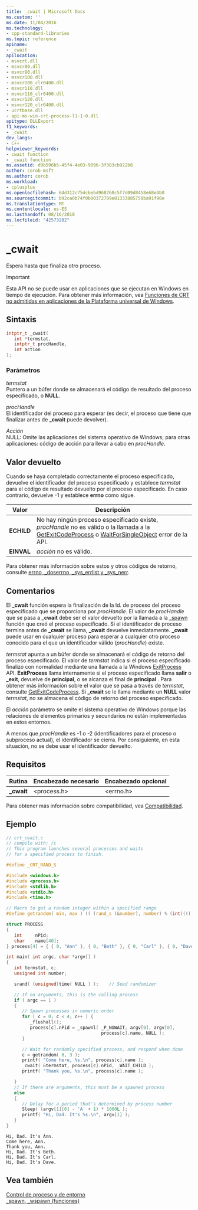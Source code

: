 ```yaml
---
title: _cwait | Microsoft Docs
ms.custom: ''
ms.date: 11/04/2016
ms.technology:
- cpp-standard-libraries
ms.topic: reference
apiname:
- _cwait
apilocation:
- msvcrt.dll
- msvcr80.dll
- msvcr90.dll
- msvcr100.dll
- msvcr100_clr0400.dll
- msvcr110.dll
- msvcr110_clr0400.dll
- msvcr120.dll
- msvcr120_clr0400.dll
- ucrtbase.dll
- api-ms-win-crt-process-l1-1-0.dll
apitype: DLLExport
f1_keywords:
- _cwait
dev_langs:
- C++
helpviewer_keywords:
- cwait function
- _cwait function
ms.assetid: d9b596b5-45f4-4e03-9896-3f383cb922b8
author: corob-msft
ms.author: corob
ms.workload:
- cplusplus
ms.openlocfilehash: 64d312c75dcbebd968760c5f7d09d8458e68e4b0
ms.sourcegitcommit: b92ca0b74f0b00372709e81333885750ba91f90e
ms.translationtype: MT
ms.contentlocale: es-ES
ms.lasthandoff: 08/16/2018
ms.locfileid: "42573282"
---
```

# <a name="cwait"></a>_cwait

Espera hasta que finaliza otro proceso.

> [!IMPORTANT]
> Esta API no se puede usar en aplicaciones que se ejecutan en Windows en tiempo de ejecución. Para obtener más información, vea [Funciones de CRT no admitidas en aplicaciones de la Plataforma universal de Windows](../../cppcx/crt-functions-not-supported-in-universal-windows-platform-apps.md).

## <a name="syntax"></a>Sintaxis

```C
intptr_t _cwait(
   int *termstat,
   intptr_t procHandle,
   int action
);
```

### <a name="parameters"></a>Parámetros

*termstat*<br/>
Puntero a un búfer donde se almacenará el código de resultado del proceso especificado, o **NULL**.

*procHandle*<br/>
El identificador del proceso para esperar (es decir, el proceso que tiene que finalizar antes de **_cwait** puede devolver).

*Acción*<br/>
NULL: Omite las aplicaciones del sistema operativo de Windows; para otras aplicaciones: código de acción para llevar a cabo en *procHandle*.

## <a name="return-value"></a>Valor devuelto

Cuando se haya completado correctamente el proceso especificado, devuelve el identificador del proceso especificado y establece *termstat* para el código de resultado devuelto por el proceso especificado. En caso contrario, devuelve -1 y establece **errno** como sigue.

|Valor|Descripción|
|-----------|-----------------|
|**ECHILD**|No hay ningún proceso especificado existe, *procHandle* no es válido o la llamada a la [GetExitCodeProcess](/windows/desktop/api/processthreadsapi/nf-processthreadsapi-getexitcodeprocess) o [WaitForSingleObject](/windows/desktop/api/synchapi/nf-synchapi-waitforsingleobject) error de la API.|
|**EINVAL**|*acción* no es válido.|

Para obtener más información sobre estos y otros códigos de retorno, consulte [errno, _doserrno, _sys_errlist y _sys_nerr](../../c-runtime-library/errno-doserrno-sys-errlist-and-sys-nerr.md).

## <a name="remarks"></a>Comentarios

El **_cwait** función espera la finalización de la Id. de proceso del proceso especificado que se proporciona por *procHandle*. El valor de *procHandle* que se pasa a **_cwait** debe ser el valor devuelto por la llamada a la [_spawn](../../c-runtime-library/spawn-wspawn-functions.md) función que creó el proceso especificado. Si el identificador de proceso termina antes de **_cwait** se llama, **_cwait** devuelve inmediatamente. **_cwait** puede usar en cualquier proceso para esperar a cualquier otro proceso conocido para el que un identificador válido (*procHandle*) existe.

*termstat* apunta a un búfer donde se almacenará el código de retorno del proceso especificado. El valor de *termstat* indica si el proceso especificado finalizó con normalidad mediante una llamada a la Windows [ExitProcess](/windows/desktop/api/processthreadsapi/nf-processthreadsapi-exitprocess) API. **ExitProcess** llama internamente si el proceso especificado llama **salir** o **_exit**, devuelve de **principal**, o se alcanza el final de **principal** . Para obtener más información sobre el valor que se pasa a través de *termstat*, consulte [GetExitCodeProcess](/windows/desktop/api/processthreadsapi/nf-processthreadsapi-getexitcodeprocess). Si **_cwait** se le llama mediante un **NULL** valor *termstat*, no se almacena el código de retorno del proceso especificado.

El *acción* parámetro se omite el sistema operativo de Windows porque las relaciones de elementos primarios y secundarios no están implementadas en estos entornos.

A menos que *procHandle* es -1 o -2 (identificadores para el proceso o subproceso actual), el identificador se cierra. Por consiguiente, en esta situación, no se debe usar el identificador devuelto.

## <a name="requirements"></a>Requisitos

|Rutina|Encabezado necesario|Encabezado opcional|
|-------------|---------------------|---------------------|
|**_cwait**|\<process.h>|\<errno.h>|

Para obtener más información sobre compatibilidad, vea [Compatibilidad](../../c-runtime-library/compatibility.md).

## <a name="example"></a>Ejemplo

```C
// crt_cwait.c
// compile with: /c
// This program launches several processes and waits
// for a specified process to finish.

#define _CRT_RAND_S

#include <windows.h>
#include <process.h>
#include <stdlib.h>
#include <stdio.h>
#include <time.h>

// Macro to get a random integer within a specified range
#define getrandom( min, max ) (( (rand_s (&number), number) % (int)((( max ) + 1 ) - ( min ))) + ( min ))

struct PROCESS
{
   int     nPid;
   char    name[40];
} process[4] = { { 0, "Ann" }, { 0, "Beth" }, { 0, "Carl" }, { 0, "Dave" } };

int main( int argc, char *argv[] )
{
   int termstat, c;
   unsigned int number;

   srand( (unsigned)time( NULL ) );    // Seed randomizer

   // If no arguments, this is the calling process
   if ( argc == 1 )
   {
      // Spawn processes in numeric order
      for ( c = 0; c < 4; c++ ) {
         _flushall();
         process[c].nPid = _spawnl( _P_NOWAIT, argv[0], argv[0],
                                    process[c].name, NULL );
      }

      // Wait for randomly specified process, and respond when done
      c = getrandom( 0, 3 );
      printf( "Come here, %s.\n", process[c].name );
      _cwait( &termstat, process[c].nPid, _WAIT_CHILD );
      printf( "Thank you, %s.\n", process[c].name );

   }
   // If there are arguments, this must be a spawned process
   else
   {
      // Delay for a period that's determined by process number
      Sleep( (argv[1][0] - 'A' + 1) * 1000L );
      printf( "Hi, Dad. It's %s.\n", argv[1] );
   }
}
```

```Output
Hi, Dad. It's Ann.
Come here, Ann.
Thank you, Ann.
Hi, Dad. It's Beth.
Hi, Dad. It's Carl.
Hi, Dad. It's Dave.
```

## <a name="see-also"></a>Vea también

[Control de proceso y de entorno](../../c-runtime-library/process-and-environment-control.md)<br/>
[_spawn, _wspawn (funciones)](../../c-runtime-library/spawn-wspawn-functions.md)<br/>
